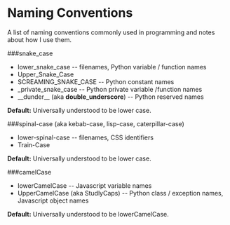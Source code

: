 Naming Conventions
==================

A list of naming conventions commonly used in programming and notes about how I use them.

###snake_case
* lower_snake_case -- filenames, Python variable / function names
* Upper_Snake_Case
* SCREAMING_SNAKE_CASE -- Python constant names
* _private_snake_case -- Python private variable /function names
* \_\_dunder\_\_ (aka __double_underscore__) -- Python reserved names

**Default:** Universally understood to be lower case.
 
###spinal-case
(aka kebab-case, lisp-case, caterpillar-case)
* lower-spinal-case -- filenames, CSS identifiers
* Train-Case

**Default:** Universally understood to be lower case.
 
###camelCase
* lowerCamelCase -- Javascript variable names
* UpperCamelCase (aka StudlyCaps) -- Python class / exception names, Javascript object names

**Default:** Universally understood to be lowerCamelCase.
